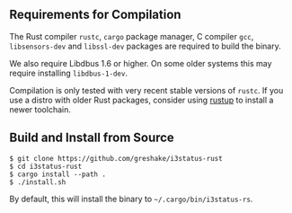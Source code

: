 ## Requirements for Compilation

The Rust compiler `rustc`, `cargo` package manager, C compiler `gcc`, `libsensors-dev` and `libssl-dev` packages are required to build the binary.

We also require Libdbus 1.6 or higher. On some older systems this may require installing `libdbus-1-dev`. 

Compilation is only tested with very recent stable versions of `rustc`. If you use a distro with older Rust packages, consider using [rustup](https://rustup.rs/) to install a newer toolchain.

## Build and Install from Source

```shell
$ git clone https://github.com/greshake/i3status-rust
$ cd i3status-rust
$ cargo install --path .
$ ./install.sh
```

By default, this will install the binary to `~/.cargo/bin/i3status-rs`.

